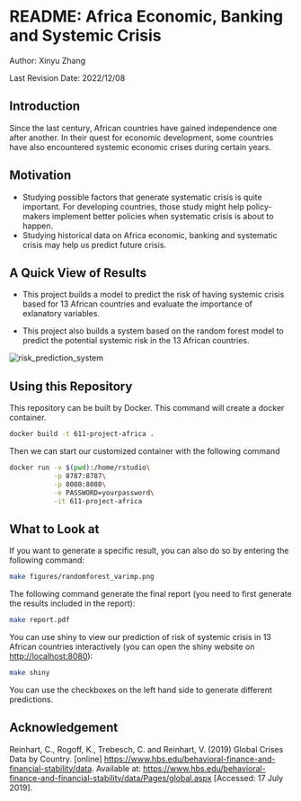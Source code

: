 # README: Africa Economic, Banking and Systemic Crisis

Author: Xinyu Zhang

Last Revision Date: 2022/12/08

## Introduction

Since the last century, African countries have gained independence one after another. In their quest for economic development, some countries have also encountered systemic economic crises during certain years.

## Motivation

- Studying possible factors that generate systematic crisis is quite important. For developing countries, those study might help policy-makers implement better policies when systematic crisis is about to happen.
- Studying historical data on Africa economic, banking and systematic crisis may help us predict future crisis.

## A Quick View of Results

- This project builds a model to predict the risk of having systemic crisis based for 13 African countries and evaluate the importance of exlanatory variables. 

- This project also builds a system based on the random forest model to predict the potential systemic risk in the 13 African countries. 

![risk_prediction_system](/Users/zxy/Desktop/BIOS611/bios-611-project/risk_prediction_system.png)

## Using this Repository

This repository can be built by Docker. This command will create a docker container. 

```bash
docker build -t 611-project-africa .
```

Then we can start our customized container with the following command

```bash
docker run -v $(pwd):/home/rstudio\
           -p 8787:8787\
           -p 8080:8080\
           -e PASSWORD=yourpassword\
           -it 611-project-africa
```

## What to Look at

If you want to generate a specific result, you can also do so by entering the following command:

```bash
make figures/randomforest_varimp.png
```

The following command generate the final report (you need to first generate the results included in the report):

```bash
make report.pdf
```

You can use shiny to view our prediction of risk of systemic crisis in 13 African countries interactively (you can open the shiny website on [http://localhost:8080](http://localhost:8080/)):

```bash
make shiny
```

You can use the checkboxes on the left hand side to generate different predictions.

## Acknowledgement

Reinhart, C., Rogoff, K., Trebesch, C. and Reinhart, V. (2019) Global Crises Data by Country.
[online] https://www.hbs.edu/behavioral-finance-and-financial-stability/data. Available at: https://www.hbs.edu/behavioral-finance-and-financial-stability/data/Pages/global.aspx [Accessed: 17 July 2019].
